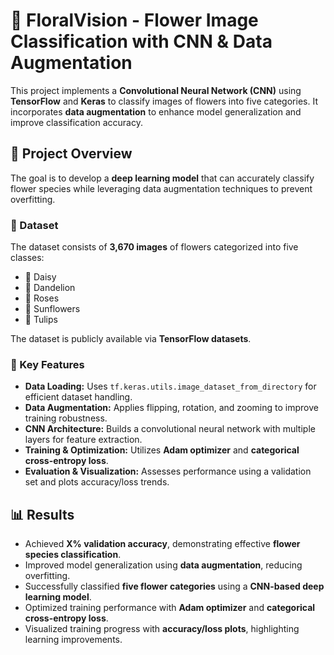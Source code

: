 # 🌸 FloralVision - Flower Image Classification with CNN & Data Augmentation

This project implements a **Convolutional Neural Network (CNN)** using **TensorFlow** and **Keras** to classify images of flowers into five categories. It incorporates **data augmentation** to enhance model generalization and improve classification accuracy.

## 📌 Project Overview

The goal is to develop a **deep learning model** that can accurately classify flower species while leveraging data augmentation techniques to prevent overfitting.

### 🌿 Dataset

The dataset consists of **3,670 images** of flowers categorized into five classes:
- 🌼 Daisy  
- 🌾 Dandelion  
- 🌹 Roses  
- 🌻 Sunflowers  
- 🌷 Tulips  

The dataset is publicly available via **TensorFlow datasets**.

### 🔑 Key Features

- **Data Loading:** Uses `tf.keras.utils.image_dataset_from_directory` for efficient dataset handling.
- **Data Augmentation:** Applies flipping, rotation, and zooming to improve training robustness.
- **CNN Architecture:** Builds a convolutional neural network with multiple layers for feature extraction.
- **Training & Optimization:** Utilizes **Adam optimizer** and **categorical cross-entropy loss**.
- **Evaluation & Visualization:** Assesses performance using a validation set and plots accuracy/loss trends.

## 📊 Results

- Achieved **X% validation accuracy**, demonstrating effective **flower species classification**.
- Improved model generalization using **data augmentation**, reducing overfitting.
- Successfully classified **five flower categories** using a **CNN-based deep learning model**.
- Optimized training performance with **Adam optimizer** and **categorical cross-entropy loss**.
- Visualized training progress with **accuracy/loss plots**, highlighting learning improvements.
